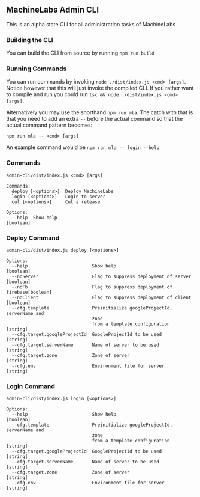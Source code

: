 ## MachineLabs Admin CLI

This is an alpha state CLI for all administration tasks of MachineLabs

### Building the CLI

You can build the CLI from source by running `npm run build`

### Running Commands

You can run commands by invoking `node ./dist/index.js <cmd> [args]`. Notice however that this will just invoke the compiled CLI. If you rather want to compile and run you could run `tsc && node ./dist/index.js <cmd> [args]`. 

Alternatively you may use the shorthand `npm run mla`. The catch with that is that you need to add an extra `--` before the actual command so that the actual command pattern becomes:

`npm run mla -- <cmd> [args]`

An example command would be `npm run mla -- login --help`


### Commands

```
admin-cli/dist/index.js <cmd> [args]

Commands:
  deploy [<options>]  Deploy MachineLabs
  login [<options>]   Login to server
  cut [<options>]     Cut a release

Options:
  --help  Show help                                                    [boolean]
```

### Deploy Command

```
admin-cli/dist/index.js deploy [<options>]

Options:
  --help                        Show help                              [boolean]
  --noServer                    Flag to suppress deployment of server  [boolean]
  --noFb                        Flag to suppress deployment of firebase[boolean]
  --noClient                    Flag to suppress deployment of client  [boolean]
  --cfg.template                Preinitialize googleProjectId, serverName and
                                zone
                                from a template configuration           [string]
  --cfg.target.googleProjectId  GoogleProjectId to be used              [string]
  --cfg.target.serverName       Name of server to be used               [string]
  --cfg.target.zone             Zone of server                          [string]
  --cfg.env                     Environment file for server             [string]
```


### Login Command

```
admin-cli/dist/index.js login [<options>]

Options:
  --help                        Show help                              [boolean]
  --cfg.template                Preinitialize googleProjectId, serverName and
                                zone
                                from a template configuration           [string]
  --cfg.target.googleProjectId  GoogleProjectId to be used              [string]
  --cfg.target.serverName       Name of server to be used               [string]
  --cfg.target.zone             Zone of server                          [string]
  --cfg.env                     Environment file for server             [string]
```